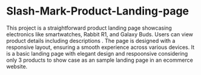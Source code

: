 # Slash-Mark-Product-Landing-page
This project is a straightforward product landing page showcasing electronics like smartwatches, Rabbit R1, and Galaxy Buds. Users can view product details including descriptions . The page is designed with a responsive layout, ensuring a smooth experience across various devices.
It is a basic landing page with elegant design and respoonsive considering only 3 products to show case as an sample landing page in an ecommerce website.
